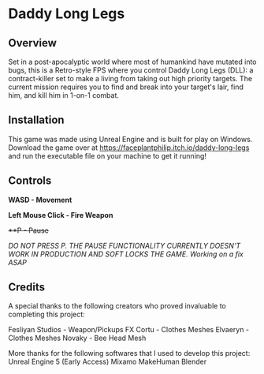 # Daddy Long Legs

## Overview
Set in a post-apocalyptic world where most of humankind have mutated into bugs, this is a Retro-style FPS where you control Daddy Long Legs (DLL): a contract-killer set to make a living from taking out high priority targets. The current mission requires you to find and break into your target's lair, find him, and kill him in 1-on-1 combat.

## Installation
This game was made using Unreal Engine and is built for play on Windows. Download the game over at https://faceplantphilip.itch.io/daddy-long-legs and run the executable file on your machine to get it running!

## Controls

**WASD - Movement**

**Left Mouse Click - Fire Weapon**

~~**P - Pause~~

*DO NOT PRESS P. THE PAUSE FUNCTIONALITY CURRENTLY DOESN'T WORK IN PRODUCTION AND SOFT LOCKS THE GAME.
Working on a fix ASAP*

## Credits
A special thanks to the following creators who proved invaluable to completing this project:

Fesliyan Studios - Weapon/Pickups FX
Cortu - Clothes Meshes
Elvaeryn - Clothes Meshes
Novaky - Bee Head Mesh

More thanks for the following softwares that I used to develop this project:
Unreal Engine 5 (Early Access)
Mixamo
MakeHuman
Blender
